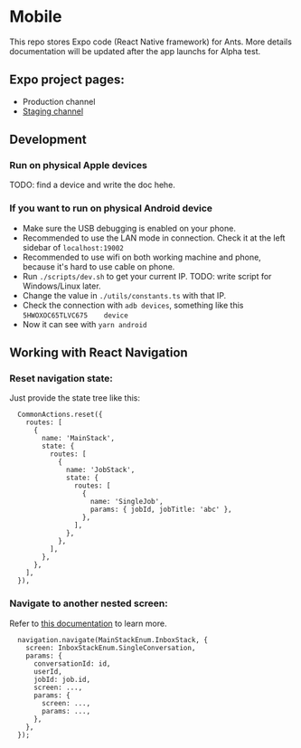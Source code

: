 # Mobile

This repo stores Expo code (React Native framework) for Ants. More details documentation will be updated after the app launchs for Alpha test.

## Expo project pages:

- Production channel
- [Staging channel](https://expo.io/@getants/getants?release-channel=staging)

## Development

### Run on physical Apple devices
TODO: find a device and write the doc hehe.

### If you want to run on physical Android device

- Make sure the USB debugging is enabled on your phone.
- Recommended to use the LAN mode in connection. Check it at the left sidebar of `localhost:19002`
- Recommended to use wifi on both working machine and phone, because it's hard to use cable on phone.
- Run `./scripts/dev.sh` to get your current IP. TODO: write script for Windows/Linux later.
- Change the value in `./utils/constants.ts` with that IP.
- Check the connection with `adb devices`, something like this `5HWOXOC65TLVC675	device`
- Now it can see with `yarn android`

## Working with React Navigation

### Reset navigation state:

Just provide the state tree like this:

```
  CommonActions.reset({
    routes: [
      {
        name: 'MainStack',
        state: {
          routes: [
            {
              name: 'JobStack',
              state: {
                routes: [
                  {
                    name: 'SingleJob',
                    params: { jobId, jobTitle: 'abc' },
                  },
                ],
              },
            },
          ],
        },
      },
    ],
  }),
```

### Navigate to another nested screen:

Refer to [this documentation](https://reactnavigation.org/docs/nesting-navigators) to learn more.

```
  navigation.navigate(MainStackEnum.InboxStack, {
    screen: InboxStackEnum.SingleConversation,
    params: {
      conversationId: id,
      userId,
      jobId: job.id,
      screen: ...,
      params: {
        screen: ...,
        params: ...,
      },
    },
  });
```
